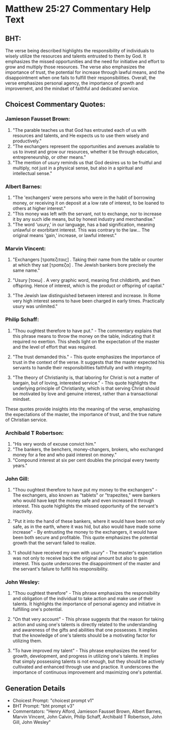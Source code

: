 # Matthew 25:27 Commentary Help Text

## BHT:
The verse being described highlights the responsibility of individuals to wisely utilize the resources and talents entrusted to them by God. It emphasizes the missed opportunities and the need for initiative and effort to grow and multiply those resources. The verse also emphasizes the importance of trust, the potential for increase through lawful means, and the disappointment when one fails to fulfill their responsibilities. Overall, the verse emphasizes personal agency, the importance of growth and improvement, and the mindset of faithful and dedicated service.

## Choicest Commentary Quotes:
### Jamieson Fausset Brown:
1. "The parable teaches us that God has entrusted each of us with resources and talents, and He expects us to use them wisely and productively." 
2. "The exchangers represent the opportunities and avenues available to us to invest and grow our resources, whether it be through education, entrepreneurship, or other means." 
3. "The mention of usury reminds us that God desires us to be fruitful and multiply, not just in a physical sense, but also in a spiritual and intellectual sense."

### Albert Barnes:
1. "The 'exchangers' were persons who were in the habit of borrowing money, or receiving it on deposit at a low rate of interest, to be loaned to others at higher interest."
2. "This money was left with the servant, not to exchange, nor to increase it by any such idle means, but by honest industry and merchandise."
3. "The word 'usury,' in our language, has a bad signification, meaning unlawful or exorbitant interest. This was contrary to the law... The original means 'gain,' increase, or lawful interest."

### Marvin Vincent:
1. "Exchangers [τραπεζιταις] . Taking their name from the table or counter at which they sat [τραπεζα] . The Jewish bankers bore precisely the same name." 

2. "Usury [τοκω] . A very graphic word, meaning first childbirth, and then offspring. Hence of interest, which is the product or offspring of capital."

3. "The Jewish law distinguished between interest and increase. In Rome very high interest seems to have been charged in early times. Practically usury was unlimited."

### Philip Schaff:
1. "Thou oughtest therefore to have put." - The commentary explains that this phrase means to throw the money on the table, indicating that it required no exertion. This sheds light on the expectation of the master and the level of effort that was required.

2. "The trust demanded this." - This quote emphasizes the importance of trust in the context of the verse. It suggests that the master expected his servants to handle their responsibilities faithfully and with integrity.

3. "The theory of Christianity is, that laboring for Christ is not a matter of bargain, but of loving, interested service." - This quote highlights the underlying principle of Christianity, which is that serving Christ should be motivated by love and genuine interest, rather than a transactional mindset.

These quotes provide insights into the meaning of the verse, emphasizing the expectations of the master, the importance of trust, and the true nature of Christian service.

### Archibald T Robertson:
1. "His very words of excuse convict him." 
2. "The bankers, the benchers, money-changers, brokers, who exchanged money for a fee and who paid interest on money." 
3. "Compound interest at six per cent doubles the principal every twenty years."

### John Gill:
1. "Thou oughtest therefore to have put my money to the exchangers" - The exchangers, also known as "tablets" or "trapezites," were bankers who would have kept the money safe and even increased it through interest. This quote highlights the missed opportunity of the servant's inactivity.

2. "Put it into the hand of these bankers, where it would have been not only safe, as in the earth, where it was hid, but also would have made some increase" - By entrusting the money to the exchangers, it would have been both secure and profitable. This quote emphasizes the potential growth that the servant failed to realize.

3. "I should have received my own with usury" - The master's expectation was not only to receive back the original amount but also to gain interest. This quote underscores the disappointment of the master and the servant's failure to fulfill his responsibility.

### John Wesley:
1. "Thou oughtest therefore" - This phrase emphasizes the responsibility and obligation of the individual to take action and make use of their talents. It highlights the importance of personal agency and initiative in fulfilling one's potential.

2. "On that very account" - This phrase suggests that the reason for taking action and using one's talents is directly related to the understanding and awareness of the gifts and abilities that one possesses. It implies that the knowledge of one's talents should be a motivating factor for utilizing them.

3. "To have improved my talent" - This phrase emphasizes the need for growth, development, and progress in utilizing one's talents. It implies that simply possessing talents is not enough, but they should be actively cultivated and enhanced through use and practice. It underscores the importance of continuous improvement and maximizing one's potential.


## Generation Details
- Choicest Prompt: "choicest prompt v1"
- BHT Prompt: "bht prompt v3"
- Commentators: "Henry Alford, Jamieson Fausset Brown, Albert Barnes, Marvin Vincent, John Calvin, Philip Schaff, Archibald T Robertson, John Gill, John Wesley"
